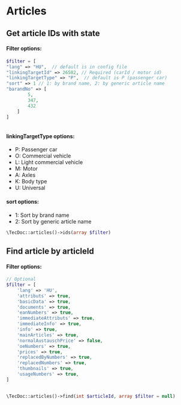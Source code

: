 # Articles

## Get article IDs with state

#### Filter options:
```php
$filter = [
"lang" => "HU",  // default is in config file
"linkingTargetId" => 26582, // Required (carId / motor id)
"linkingTargetType" => "P",  // default is P (passenger car)
"sort" => 1 // 1: by brand name, 2: by generic article name
"barandNo" => [
        5,
        347,
        432
    ]
]
    
```
#### linkingTargetType options:
- P: Passenger car
- O: Commercial vehicle
- L: Light commercial vehicle
- M: Motor
- A: Axles
- K: Body type
- U: Universal
#### sort options:
- 1: Sort by brand name
- 2: Sort by generic article name

```php
\TecDoc::articles()->ids(array $filter)
```
## Find article by articleId

#### Filter options:
```php
// Optional
$filter = [
    'lang' => 'HU',
    'attributs' => true,
    'basicData' => true,
    'documents' => true,
    'eanNumbers' => true,
    'immediateAttributs' => true,
    'immediateInfo' => true,
    'info' => true,
    'mainArticles' => true,
    'normalAustauschPrice' => false,
    'oeNumbers' => true,
    'prices' => true,
    'replacedByNumbers' => true,
    'replacedNumbers' => true,
    'thumbnails' => true,
    'usageNumbers' => true,
]
    
```
```php
\TecDoc::articles()->find(int $articleId, array $filter = null)
```